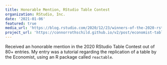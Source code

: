 ```yaml
---
title: Honorable Mention, RStudio Table Contest
organization: RStudio, Inc.
date: '2021-01-06'
featured: true
media_url: 'https://blog.rstudio.com/2020/12/23/winners-of-the-2020-rstudio-table-contest/'
project_url: 'https://connorrothschild.github.io/v2/post/economist-table-replication-using-reactable'
---
```


Received an honorable mention in the 2020 RStudio Table Contest out of 80+ entries. My entry was a tutorial regarding the replication of a table by the Economist, using an R package called `reactable`.

